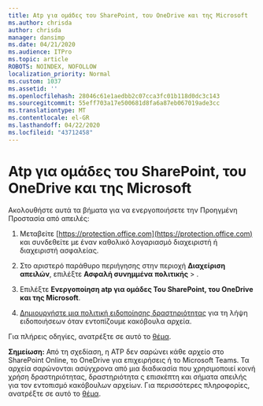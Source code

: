 ```yaml
---
title: Atp για ομάδες του SharePoint, του OneDrive και της Microsoft
ms.author: chrisda
author: chrisda
manager: dansimp
ms.date: 04/21/2020
ms.audience: ITPro
ms.topic: article
ROBOTS: NOINDEX, NOFOLLOW
localization_priority: Normal
ms.custom: 1037
ms.assetid: ''
ms.openlocfilehash: 28046c61e1aedbb2c07cca3fc01b118d0dc3c143
ms.sourcegitcommit: 55eff703a17e500681d8fa6a87eb067019ade3cc
ms.translationtype: MT
ms.contentlocale: el-GR
ms.lasthandoff: 04/22/2020
ms.locfileid: "43712458"
---
```

# <a name="atp-for-sharepoint-onedrive-and-microsoft-teams"></a>Atp για ομάδες του SharePoint, του OneDrive και της Microsoft

Ακολουθήστε αυτά τα βήματα για να ενεργοποιήσετε την Προηγμένη Προστασία από απειλές:

1. Μεταβείτε [https://protection.office.com](https://protection.office.com) και συνδεθείτε με έναν καθολικό λογαριασμό διαχειριστή ή διαχειριστή ασφαλείας.

2. Στο αριστερό παράθυρο περιήγησης στην περιοχή **Διαχείριση απειλών**, επιλέξτε **Ασφαλή συνημμένα** **πολιτικής** \> .

3. Επιλέξτε **Ενεργοποίηση atp για ομάδες Του SharePoint, του OneDrive και της Microsoft**.

4. [Δημιουργήστε μια πολιτική ειδοποίησης δραστηριότητας](https://docs.microsoft.com/office365/securitycompliance/create-activity-alerts) για τη λήψη ειδοποιήσεων όταν εντοπίζουμε κακόβουλα αρχεία.

Για πλήρεις οδηγίες, ανατρέξτε σε αυτό το [θέμα](https://docs.microsoft.com/office365/securitycompliance/turn-on-atp-for-spo-odb-and-teams).

**Σημείωση:** Από τη σχεδίαση, η ATP δεν σαρώνει κάθε αρχείο στο SharePoint Online, το OneDrive για επιχειρήσεις ή το Microsoft Teams. Τα αρχεία σαρώνονται ασύγχρονα από μια διαδικασία που χρησιμοποιεί κοινή χρήση δραστηριότητας, δραστηριότητα ς επισκέπτη και σήματα απειλής για τον εντοπισμό κακόβουλων αρχείων. Για περισσότερες πληροφορίες, ανατρέξτε σε αυτό το [θέμα](https://docs.microsoft.com/office365/securitycompliance/atp-for-spo-odb-and-teams).
